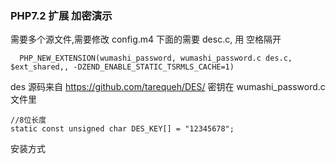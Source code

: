 ### PHP7.2 扩展 加密演示


需要多个源文件,需要修改 config.m4
下面的需要 desc.c, 用 空格隔开
```
  PHP_NEW_EXTENSION(wumashi_password, wumashi_password.c des.c, $ext_shared,, -DZEND_ENABLE_STATIC_TSRMLS_CACHE=1)
```

des 源码来自  https://github.com/tarequeh/DES/
密钥在 wumashi_password.c 文件里

```
//8位长度
static const unsigned char DES_KEY[] = "12345678";
```


安装方式

